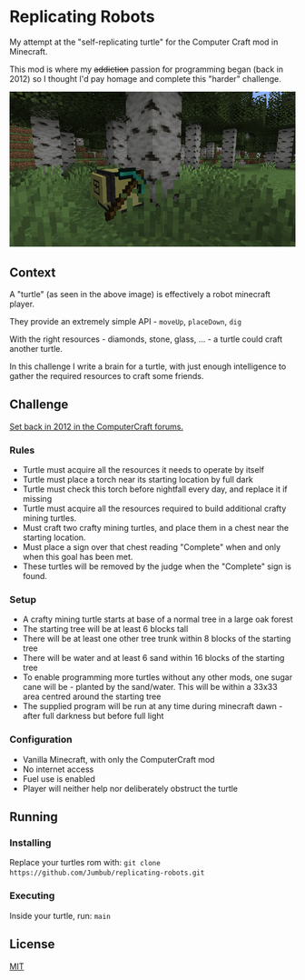 # Replicating Robots

My attempt at the "self-replicating turtle" for the Computer Craft mod in Minecraft.

This mod is where my ~~addiction~~ passion for programming began (back in 2012) so I thought I'd pay homage and complete this "harder" challenge.

![image](readme.png)

## Context

A "turtle" (as seen in the above image) is effectively a robot minecraft player.

They provide an extremely simple API - `moveUp`, `placeDown`, `dig`

With the right resources - diamonds, stone, glass, ... - a turtle could craft another turtle.

In this challenge I write a brain for a turtle, with just enough intelligence to gather the required resources to craft some friends.

## Challenge

[Set back in 2012 in the ComputerCraft forums.](http://www.computercraft.info/forums2/index.php?/topic/4462-competition/)

### Rules

- Turtle must acquire all the resources it needs to operate by itself
- Turtle must place a torch near its starting location by full dark
- Turtle must check this torch before nightfall every day, and replace it if missing
- Turtle must acquire all the resources required to build additional crafty mining turtles.
- Must craft two crafty mining turtles, and place them in a chest near the starting location.
- Must place a sign over that chest reading "Complete" when and only when this goal has been met.
- These turtles will be removed by the judge when the "Complete" sign is found.

### Setup

- A crafty mining turtle starts at base of a normal tree in a large oak forest
- The starting tree will be at least 6 blocks tall
- There will be at least one other tree trunk within 8 blocks of the starting tree
- There will be water and at least 6 sand within 16 blocks of the starting tree
- To enable programming more turtles without any other mods, one sugar cane will be - planted by the sand/water. This will be within a 33x33 area centred around the starting tree
- The supplied program will be run at any time during minecraft dawn - after full darkness but before full light

### Configuration

- Vanilla Minecraft, with only the ComputerCraft mod
- No internet access
- Fuel use is enabled
- Player will neither help nor deliberately obstruct the turtle

## Running

### Installing

Replace your turtles rom with: `git clone https://github.com/Jumbub/replicating-robots.git`

### Executing

Inside your turtle, run: `main`

## License

[MIT](https://choosealicense.com/licenses/mit/)
